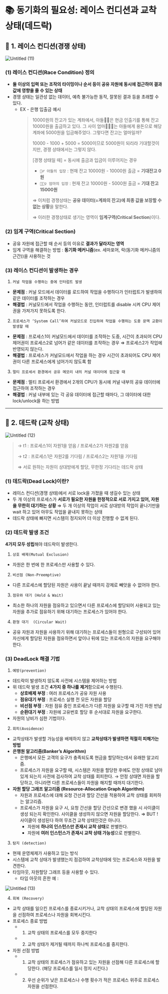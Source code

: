# 📚 동기화의 필요성: 레이스 컨디션과 교착 상태(데드락)

## 🌟 1. 레이스 컨디션(경쟁 상태)

![Untitled (11)](https://github.com/do-sopt-cs-study/CS-Yeonseo/assets/77691829/ab99c9ea-bc37-4f50-82a3-680af90c17e1)

### (1) 레이스 컨디션(Race Condition) 정의

- **둘 이상의 입력 또는 조작의 타이밍이나 순서 등이 공유 자원에 동시에 접근하여 결과 값에 영향을 줄 수 있는 상태**
- 경쟁 상태는 일관성 없는 데이터, 예측 불가능한 동작, 잘못된 결과 등을 초래할 수 있다.
  - EX - 은행 입출금 예시
    > 10000원의 잔고가 있는 계좌에서, 아들🙋‍♂️은 현금 인출기를 통해 잔고 10000원을 출금하고 있다. 그 사이 엄마🙋🏻‍♀️는 아들에게 용돈으로 해당 계좌에 5000원을 입금해주었다. 그렇다면 잔고는 얼마일까?
    >
    > 10000 - 1000 + 5000 = 5000이므로 5000원이 되리라 기대할것이지만, 경쟁 상태에서는 그렇지 않다.
    >
    > [경쟁 상태일 때] = 동시에 출금과 입금이 이루어지는 경우
    >
    > - `🙋‍♂️ 아들의 입장` : 현재 잔고 10000원 - 10000원 출금 = **기대잔고 0원**
    > - `🙋🏻‍♀️ 엄마의 입장` : 현재 잔고 10000원 - 5000원 출금 = **기대 잔고 15000원**
    >
    > ⇒ 이처럼 경쟁상태는 **공유 데이터(=계좌의 잔고)에 최종 값을 보장할 수 없는 상황**을 말한다.
    >
    > ⇒ 이러한 경쟁상태로 생기는 영역이 **임계구역(Critical Section**)이다.

### (2) 임계 구역(Critical Section)

- 공유 자원에 접근할 때 순서 등의 이유로 **결과가 달라지는 영역**
- 임계 구역을 해결하는 방법 : **동기화 메커니즘**(ex. 세마포어, 락(동기화 메커니즘의 근간))을 사용하는 것

### (3) 레이스 컨디션이 발생하는 경우

1. `커널 작업을 수행하는 중에 인터럽트 발생`

- **문제점** : 커널 모드에서 데이터를 로드하여 작업을 수행하다가 인터럽트가 발생하여 같은 데이터를 조작하는 경우
- **해결법** : 커널모드에서 작업을 수행하는 동안, 인터럽트를 disable 시켜 CPU 제어권을 가져가지 못하도록 한다.

2. `프로세스가 ‘System Call’하여 커널모드로 진입하여 작업을 수행하는 도중 문맥 교환이 발생할 때`

- **문제점** : 프로세스1이 커널모드에서 데이터를 조작하는 도중, 시간이 초과되어 CPU 제어권이 프로세스2로 넘어가 같은 데이터를 조작하는 경우
  ⇒ 프로세스2가 작업에 반영되지 않는다.
- **해결법** : 프로세스가 커널모드에서 작업을 하는 경우 시간이 초과되어도 CPU 제어권이 다른 프로세스에게 넘어가지 않도록 함

3. `멀티 프로세서 환경에서 공유 메모리 내의 커널 데이터에 접근할 때`

- **문제점** : 멀티 프로세서 환경에서 2개의 CPU가 동시에 커널 내부의 공유 데이터에 접근하여 조작하는 경우
- **해결법** : 커널 내부에 있는 각 공유 데이터에 접근할 때마다, 그 데이터에 대한 lock/unlock을 하는 방법

---

## 🌟 2. 데드락 (교착 상태)

![Untitled (12)](https://github.com/do-sopt-cs-study/CS-Yeonseo/assets/77691829/9f3603f3-a5f7-40e5-b55f-e17addfd8d65)

> → t1 : 프로세스1이 자원1을 얻음 / 프로세스2가 자원2를 얻음
>
> → t2 : 프로세스1은 자원2를 기다림 / 프로세스2는 자원1을 기다림
>
> ⇒ 서로 원하는 자원이 상대방에게 할당, 무한정 기다리는 데드락 상태

### (1) 데드락(Dead Lock)이란?

- 레이스 컨디션(경쟁 상태)에서 서로 lock을 가졌을 때 생길수 있는 상태
- 두 개 이상의 프로세스가 **서로가 필요한 자원을 한정적으로 서로 가지고 있어, 자원을 무한히 대기하는 상황**
  ⇒ 두 개 이상의 작업이 서로 상대방의 작업이 끝나기만을 wait 하고 있어 아무도 작업을 끝내지 못하는 상태
- 데드락 상태에 빠지면 시스템이 정지되어 더 이상 진행할 수 없게 된다.

### (2) 데드락 발생 조건

**4가지 모두 성립**해야 데드락이 발생한다.

1. `상호 배제(Mutual Exclusion)`

- 자원은 한 번에 한 프로세스만 사용할 수 있다.

2. `비선점 (Non-Preemptive)`

- 다른 프로세스에 할당된 자원은 사용이 끝날 때까지 강제로 빼앗을 수 없어야 한다.

3. `점유와 대기 (Hold & Wait)`

- 최소한 하나의 자원을 점유하고 있으면서 다른 프로세스에 할당되어 사용되고 있는 자원을 추가로 점유하기 위해 대기하는 프로세스가 있어야 한다.

4. `환형 대기  (Circular Wait)`

- 공유 자원과 자원을 사용하기 위해 대기하는 프로세스들이 원형으로 구성되어 있어 자신에게 할당된 자원을 점유하면서 앞이나 뒤에 있는 프로세스의 자원을 요구해야 한다.

### (3) DeadLock 해결 기법

1. `예방(prevention)`

- 데드락이 발생하지 않도록 사전에 시스템을 제어하는 방법
- 위 데드락 발생 조건 **4가지 중 하나를 제거**함으로써 수행된다.
  - **상호배제 부정** : 여러 프로세스가 공유 자원 사용
  - **점유대기 부정** : 프로세스 실행 전 모든 자원을 할당
  - **비선점 부정** : 자원 점유 중인 프로세스가 다른 자원을 요구할 때 가진 자원 반납
  - **순환대기 부정** : 자원에 고유번호 할당 후 순서대로 자원을 요구한다.
- 자원의 낭비가 심한 기법이다.

2. `회피(Avoidence)`

- 교착상태가 발생할 가능성을 배제하지 않고 **교착상태가 발생하면 적절히 피해가는 방법**
- **은행원 알고리즘(Banker’s Algorithm)**
  - 은행에서 모든 고객의 요구가 충족되도록 현금을 할당하는데서 유래한 알고리즘.
  - 프로세스가 자원을 요구할 때, 시스템은 자원을 할당한 후에도 안정 상태로 남아있게 되는지 사전에 검사하여 교착 상태를 회피한다.
    → 안정 상태면 자원을 할당하고, 아니라면 다른 프로세스들이 자원을 해지할 때까지 대기한다.
- **자원 할당 그래프 알고리즘 (Resource-Allocation Graph Algorithm)**
  - 자원과 프로세스에 대해 요청 간선과 할당 간선을 적용하여 교착 상태를 회피하는 알고리즘.
  - 프로세스가 자원을 요구 시, 요청 간선을 할당 간선으로 변경 했을 시 사이클이 생성 되는지 확인한다. 사이클을 생성하지 않으면 자원을 할당한다.
    ⇒ BUT ! 사이클이 생성된다 하여 무조건 교착 상태인것은 아니다.
    - 자원에 **하나의 인스턴스만 존재시 교착 상태**로 판별한다.
    - 자원에 **여러 인스턴스가 존재시 교착 상태 가능성**으로 판별한다.

3. `탐지 (detection)`

- 현재 운영체제가 사용하고 있는 방식
- 시스템에 교착 상태가 발생했는지 점검하여 교착상태에 잇는 프로세스와 자원을 발견한다.
- 타임아웃, 자원할당 그래프 등을 사용할 수 있다.
  - 타임 아웃의 흔한 예 :

![Untitled (13)](https://github.com/do-sopt-cs-study/CS-Yeonseo/assets/77691829/713a0624-4c5d-423c-b705-169bde5ed6f1)

4. `회복 (Recovery)`

- 교착 상태를 일으킨 프로세스를 종료시키거나, 교착 상태의 프로세스에 할당된 자원을 선점하여 프로세스나 자원을 회복시킨다.
- 프로세스 종료 방법
  - 1. 교착 상태의 프로세스를 모두 중지한다
  - 2. 교착 상태가 제거될 때까지 하나씩 프로세스를 중지한다.
- 자원 선점 방법
  - 1. 교착 상태의 프로세스가 점유하고 있는 자원을 선점해 다른 프로세스에 할당한다. (해당 프로세스를 일시 정지 시킨다.)
  - 2. 우선 순위가 낮은 프로세스나 수행 횟수가 적은 프로세스 위주로 프로세스 자원을 선점한다.
